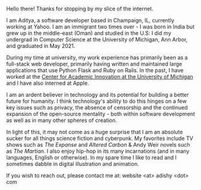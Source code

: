 Hello there! Thanks for stopping by my slice of the internet.

I am Aditya, a software developer based in Champaign, IL, currently working at Yahoo. I am an immigrant two times over - I was born in India but grew up in the middle-east (Oman) and studied in the U.S: I did my undergrad in Computer Science at the University of Michigan, Ann Arbor, and graduated in May 2021. 

During my time at university, my work experience has primarily been as a full-stack web developer, primarily having written and maintained large applications that use Python Flask and Ruby on Rails. In the past, I have worked at the [Center for Academic Innovation at the University of Michigan](ai.umich.edu) and I have also interned at Apple. 

I am an ardent believer in technology and its potential for building a better future for humanity. I think technology's ability to do this hinges on a few key issues such as privacy, the absence of censorship and the continued expansion of the open-source mentality - both within software development as well as in many other spheres of creation.

In light of this, it may not come as a huge surprise that I am an absolute sucker for all things science fiction and cyberpunk. My favorites include TV shows such as *The Expanse* and *Altered Carbon* & Andy Weir novels such as *The Martian*. I also enjoy hip-hop in its many incarnations (and in many languages, English or otherwise). In my spare time I like to read and I sometimes dabble in digital illustration and animation.

If you wish to reach out, please contact me at: website &lt;at&gt; adishy &lt;dot&gt; com